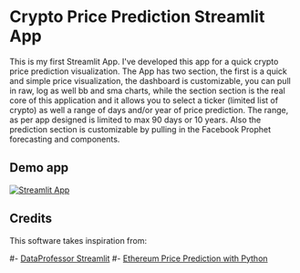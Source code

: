 # Crypto Price Prediction Streamlit App

This is my first Streamlit App. I've developed this app for a quick crypto price prediction visualization. The App has two section, the first is a quick and simple price visualization, the dashboard is customizable, 
you can pull in raw, log as well bb and sma charts, while the section section is the real core of this application and it allows you to select a ticker (limited list of crypto) as well a range of days and/or
year of price prediction. The range, as per app designed is limited to max 90 days or 10 years. Also the prediction section is customizable by pulling in the Facebook Prophet forecasting and components.

## Demo app

[![Streamlit App](https://static.streamlit.io/badges/streamlit_badge_black_white.svg)](https://share.streamlit.io/dataprofessor/streamlit-magic/)

## Credits

This software takes inspiration from:

#- [DataProfessor Streamlit](https://github.com/dataprofessor/stock-app)
#- [Ethereum Price Prediction with Python](https://medium.com/bitgrit-data-science-publication/ethereum-price-prediction-with-python-3b3805e6e512)
